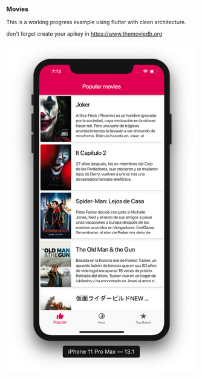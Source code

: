 ### Movies

This is a working progress example using flutter with clean architecture.

don't forget create your apikey in https://www.themoviedb.org

![](https://raw.githubusercontent.com/jandrop/movies/develop/screenshots/movies_screen_01.png)
